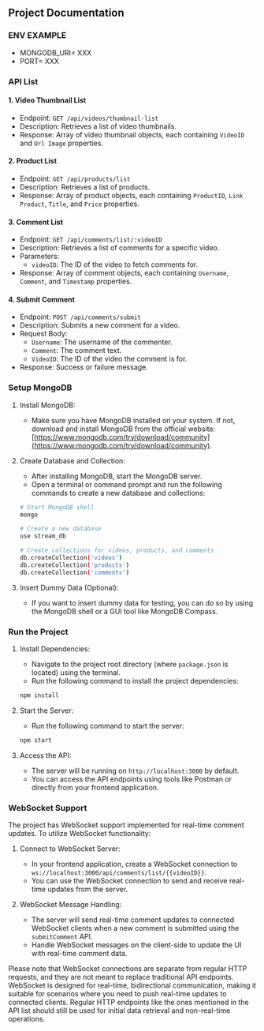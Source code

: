 ## Project Documentation
### ENV EXAMPLE
- MONGODB_URI= XXX
- PORT= XXX
### API List

#### 1. Video Thumbnail List
- Endpoint: `GET /api/videos/thumbnail-list`
- Description: Retrieves a list of video thumbnails.
- Response: Array of video thumbnail objects, each containing `VideoID` and `Url Image` properties.

#### 2. Product List
- Endpoint: `GET /api/products/list`
- Description: Retrieves a list of products.
- Response: Array of product objects, each containing `ProductID`, `Link Product`, `Title`, and `Price` properties.

#### 3. Comment List
- Endpoint: `GET /api/comments/list/:videoID`
- Description: Retrieves a list of comments for a specific video.
- Parameters:
  - `videoID`: The ID of the video to fetch comments for.
- Response: Array of comment objects, each containing `Username`, `Comment`, and `Timestamp` properties.

#### 4. Submit Comment
- Endpoint: `POST /api/comments/submit`
- Description: Submits a new comment for a video.
- Request Body:
  - `Username`: The username of the commenter.
  - `Comment`: The comment text.
  - `VideoID`: The ID of the video the comment is for.
- Response: Success or failure message.

### Setup MongoDB

1. Install MongoDB:
   - Make sure you have MongoDB installed on your system. If not, download and install MongoDB from the official website: [https://www.mongodb.com/try/download/community](https://www.mongodb.com/try/download/community).

2. Create Database and Collection:
   - After installing MongoDB, start the MongoDB server.
   - Open a terminal or command prompt and run the following commands to create a new database and collections:

   ```bash
   # Start MongoDB shell
   mongo

   # Create a new database
   use stream_db

   # Create collections for videos, products, and comments
   db.createCollection('videos')
   db.createCollection('products')
   db.createCollection('comments')
   ```

3. Insert Dummy Data (Optional):
   - If you want to insert dummy data for testing, you can do so by using the MongoDB shell or a GUI tool like MongoDB Compass.

### Run the Project

1. Install Dependencies:
   - Navigate to the project root directory (where `package.json` is located) using the terminal.
   - Run the following command to install the project dependencies:

   ```bash
   npm install
   ```

2. Start the Server:
   - Run the following command to start the server:

   ```bash
   npm start
   ```

3. Access the API:
   - The server will be running on `http://localhost:3000` by default.
   - You can access the API endpoints using tools like Postman or directly from your frontend application.

### WebSocket Support

The project has WebSocket support implemented for real-time comment updates. To utilize WebSocket functionality:

1. Connect to WebSocket Server:
   - In your frontend application, create a WebSocket connection to `ws://localhost:3000/api/comments/list/{{videoID}}`.
   - You can use the WebSocket connection to send and receive real-time updates from the server.

2. WebSocket Message Handling:
   - The server will send real-time comment updates to connected WebSocket clients when a new comment is submitted using the `submitComment` API.
   - Handle WebSocket messages on the client-side to update the UI with real-time comment data.

Please note that WebSocket connections are separate from regular HTTP requests, and they are not meant to replace traditional API endpoints. WebSocket is designed for real-time, bidirectional communication, making it suitable for scenarios where you need to push real-time updates to connected clients. Regular HTTP endpoints like the ones mentioned in the API list should still be used for initial data retrieval and non-real-time operations.
